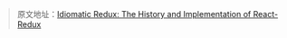 > 原文地址：[Idiomatic Redux: The History and Implementation of React-Redux](https://blog.isquaredsoftware.com/2018/11/react-redux-history-implementation/)